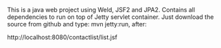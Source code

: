 This is a java web project using Weld, JSF2 and JPA2. Contains all dependencies to run on top of Jetty servlet container.
Just download the source from github and type: mvn jetty:run, after:

http://localhost:8080/contactlist/list.jsf
